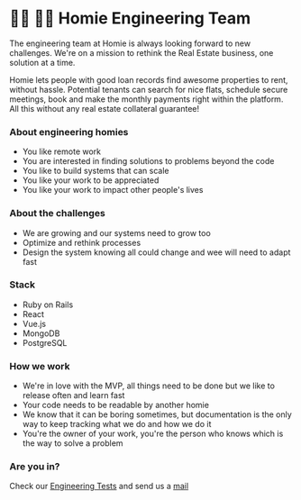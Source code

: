 # 👩‍💻 👨‍💻 Homie Engineering Team

The engineering team at Homie is always looking forward to new challenges. We're on a mission to rethink the Real Estate business, one solution at a time. 

Homie lets people with good loan records find awesome properties to rent, without hassle.
Potential tenants can search for nice flats, schedule secure meetings, book and make the monthly payments right within the platform. All this without any real estate collateral guarantee!

### About engineering homies

- You like remote work
- You are interested in finding solutions to problems beyond the code
- You like to build systems that can scale
- You like your work to be appreciated
- You like your work to impact other people's lives

### About the challenges

- We are growing and our systems need to grow too
- Optimize and rethink processes
- Design the system knowing all could change and wee will need to adapt fast

### Stack

- Ruby on Rails
- React
- Vue.js
- MongoDB
- PostgreSQL

### How we work

- We're in love with the MVP, all things need to be done but we like to release often and learn fast
- Your code needs to be readable by another homie
- We know that it can be boring sometimes, but documentation is the only way to keep tracking what we do and how we do it
- You're the owner of your work, you're the person who knows which is the way to solve a problem

### Are you in?

Check our [Engineering Tests](https://github.com/HeyHomie/engineering-tests) and send us a [mail](mailto:careers@homie.mx)

